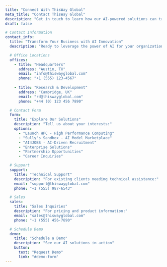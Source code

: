 ```yaml
---
title: "Connect With ThisWay Global"
meta_title: "Contact ThisWay Global"
description: "Get in touch to learn how our AI-powered solutions can transform your business operations."
draft: false

# Contact Information
contact_info:
  title: "Transform Your Business with AI Innovation"
  description: "Ready to leverage the power of AI for your organization? Our team is here to help you explore our solutions and find the perfect fit for your needs."

  # Office Locations
  offices:
    - title: "Headquarters"
      address: "Austin, TX"
      email: "info@thiswayglobal.com"
      phone: "+1 (555) 123-4567"
      
    - title: "Research & Development"
      address: "Cambridge, UK"
      email: "rd@thiswayglobal.com"
      phone: "+44 (0) 123 456 7890"

  # Contact Form
  form:
    title: "Explore Our Solutions"
    description: "Tell us about your interests:"
    options:
      - "Launch HPC - High Performance Computing"
      - "Sully's Sandbox - AI Model Marketplace"
      - "AI4JOBS - AI-Driven Recruitment"
      - "Enterprise Solutions"
      - "Partnership Opportunities"
      - "Career Inquiries"

  # Support
  support:
    title: "Technical Support"
    description: "For existing clients needing technical assistance:"
    email: "support@thiswayglobal.com"
    phone: "+1 (555) 987-6543"

  # Sales
  sales:
    title: "Sales Inquiries"
    description: "For pricing and product information:"
    email: "sales@thiswayglobal.com"
    phone: "+1 (555) 456-7890"

  # Schedule Demo
  demo:
    title: "Schedule a Demo"
    description: "See our AI solutions in action"
    button:
      text: "Request Demo"
      link: "#demo-form"
---
```


